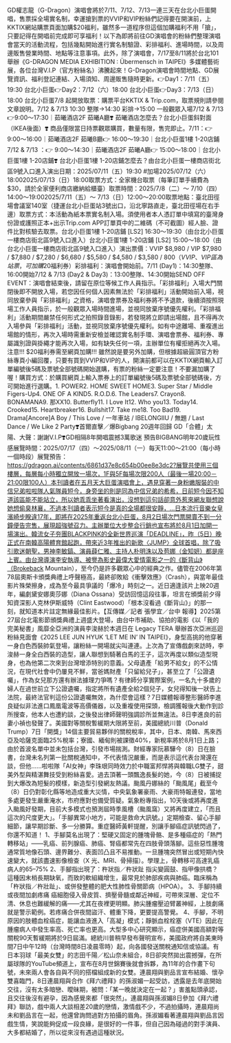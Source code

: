 GD權志龍（G-Dragon）演唱會將於7/11、7/12、7/13一連三天在台北小巨蛋開唱，售票採全場實名制，幸運搶到票的VVIP和VIP粉絲們記得要在開演前，上KKTIX網站購票頁面加購$20福利，雖然多一道程序但這個加購福利不用「搶」，只要記得在開唱前完成即可享福利！以下為即將前往GD演唱會的粉絲們整理演唱會當天的活動流程，包括幾點開始進行實名制驗證、彩排福利、進場時間，以及周邊販售營業時間、地點等注意事項。此外，除了演唱會，7/17至8/11將於台北101舉辦《G-DRAGON MEDIA EXHIBITION : Übermensch in TAIPEI》多媒體藝術展，各位台灣V.I.P（官方粉絲名）沸騰起來！G-Dragon演唱會時間地點、GD展覽資訊、福利登記連結、入場須知、周邊販售隨時更新。👉Day1：7/11（五）19:30 台北小巨蛋👉Day2：7/12（六）18:00 台北小巨蛋👉Day3：7/13（日）18:00 台北小巨蛋7/8 起開放取票：購票平台KKTIX & Trip.com，取票規則請參閱文章說明。7/12 & 7/13 10:30 整隊→14:30 彩排→15:00 一般觀眾入場7/12 & 7/13 👉9:00～17:30｜茹曦酒店2F 茹曦A廳❣️ 茹曦酒店怎麼去？台北小巨蛋斜對面（IKEA後面）❣️ 商品僅限當日持票觀眾購買，數量有限，售完即止。7/11：👉 9:00～16:00｜茹曦酒店2F 茹曦B廳👉 16:00～19:30｜台北小巨蛋1樓 1-20店鋪7/12 & 7/13 ：👉 9:00～14:30｜茹曦酒店2F 茹曦A廳👉 15:00～18:00｜台北小巨蛋1樓 1-20店鋪❣️ 台北小巨蛋1樓 1-20店鋪怎麼去？由台北小巨蛋一樓商店街北區9號入口進入演出日期：2025/07/11（五）19:30 #加場2025/07/12（六）18:002025/07/13（日）18:00取票方式：全家機台取票（每筆訂單手續費為$30，請於全家便利商店繳納給櫃臺）取票時間：2025/7/8（二）～ 7/10（四）14:00～19:002025/7/11（五）～ 7/13（日）12:00～20:00取票地點：臺北田徑場會議室140室（捷運台北小巨蛋站3號出口，沿北寧路直走，臺北田徑場在右手邊）取票方式：本活動為紙本票實名制入場。須使用者本人憑訂單中填寫的臺灣身份證或護照正本+出示Trip.com APP訂單頁中的二維碼（不可截圖）經人臉、證件比對核驗去取票。台北小巨蛋1樓 1-20店鋪 [LS2] 16:30～19:30（由台北小巨蛋一樓商店街北區9號入口進入）台北小巨蛋1樓 1-20店鋪 [LS2] 15:00～18:00（由台北小巨蛋一樓商店街北區9號入口進入）演出票價：VVIP $8,980 / VIP $7,980 / $7,880 / $7,280 / $6,680 / $5,580 / $4,580 / $3,580 / $800 （VVIP、VIP區為站票，可加購$20福利券）彩排福利：演唱會開始前。7/11 (Day1)：14:30整隊、16:00開始7/12 & 7/13 (Day2 & Day3)：13:00整隊、14:30開始SEND OFF EVENT：演唱會結束後，請留在原位等候工作人員指示。「彩排福利」入場大門關閉後即不開放入場，若您因任何個人因素無法於「彩排福利」活動開始前入場，視同放棄參與「彩排福利」之資格，演唱會票券及福利券將不予退款，後續須按照現場工作人員指示，於一般觀眾入場時間進場，並視同放棄序號優先權利。「彩排福利」活動期間嚴禁任何形式之拍照錄音錄影，若發現將立即請出場館，且不得再次入場參與「彩排福利」活動，並視同放棄序號優先權利。如有中途離場、重複進出場館的情形，再次入場時需重新安檢並確認實名制手環、演唱會票券、福利券、專屬識別證與掛繩才能再次入場，如有缺失任何一項，主辦單位有權拒絕再次入場。注意!!! $20福利券需至網頁加購!!! 雖然說是要另外加購，但根據超級圓頂官方粉絲專頁小編回覆，只要有買到VVIP和VIP的人，開演前都可以在KKTIX網頁輸入訂單編號後5碼及票號全部號碼開始選購，有票的粉絲一定要注意！不要漏加購了喔！購買方式：於購買網頁上輸入票券上的訂單編號後5碼及票號全部號碼後，方可開始進行選購。1. POWER2. HOME SWEET HOME3. Super Star / Middle Figers-Up4. ONE OF A KIND5. R.O.D.6. The Leaders7. Crayon8. BONAMANA9. 那XX10. Butterfly11. I Love It12. Who you13. Today14. Crooked15. Heartbreaker16. Bullshit17. Take me18. Too Bad19. Drama[Ancore]A Boy / This Love / 一年車站 / IBELONGIIU / 無題 / Last Dance / We Like 2 Party❣️首爾直擊／爆Bigbang 20週年回歸 GD「合體」太陽、大聲：謝謝V.I.P❣️GD相隔8年開唱震撼3萬歌迷 預告BIGBANG明年20歲玩性感展覽時間：2025/07/17（四）～2025/08/11（一）每天11:00～21:00（每小時一個時段）展覽預告：https://gdragon.ai/contents/6861d37e8c654b00ee8e3dc2?展覽共使用三個樓層，每層每小時獨立開放一場次，1F與5F每場次限200人（最後一場20:00－21:00限100人）本刊讀者在五月天大巨蛋演唱會上，遇見穿著一身粉嫩服裝的中信兄弟啦啦隊人氣隊員短今，身旁坐的則是同為中信兄弟的希希，日前短今因不知道該區能不能站立，所以她乖乖坐著看演出，沒想到這句話卻意外惹來網友聯想說她想偷臭林襄，不過本刊讀者表示短今是真的全場都很安靜，...日本流行音樂女皇濱崎步睽違17年，即將在2025年重返台北小巨蛋，8月2日場次門票開賣不到一分鐘便告完售，展現超強號召力。主辦單位大步整合行銷也宣布將於8月1日加開一場演出。韓流女子夯團BLACKPINK的全新世界巡演「DEADLINE」，昨（5日）晚正式在南韓高陽體育館起跑，帶來近3年推出的新歌〈JUMP〉全球首唱，除了吸引歌迷朝聖，男神李敏鎬、演員薛仁雅、主持人朴明洙以及苞娜（金知妍）都是座上賓。由台灣導演李安執導、被譽為影史最偉大愛情電影之一的《斷背山》（Brokeback Mountain），至今仍是許多觀眾心中的經典之作。儘管在2006年第78屆奧斯卡頒獎典禮上呼聲極高，最終卻敗給《衝擊效應》（Crash），與當年最佳影片殊榮擦身，成為至今最具爭議的「爆冷」時刻之一。近日適逢該片上映20週年，編劇黛安娜奧莎娜（Diana Ossana）受訪回憶這段往事，坦言在頒獎前夕得知資深影人克林伊斯威特（Clint Eastwood）「根本沒看過《斷背山》」的那一刻，就知道本片註定無緣最佳影片。【互傳媒／記者 張學宜／台中 報導】2025第27屆台北電影節頒獎典禮上週盛大登場，由台中市補助、協拍的電影《以「我的完美秘書」風靡全亞洲的演員李浚赫於本週日在 Legacy TERA 舉辦首次亞洲巡迴粉絲見面會《2025 LEE JUN HYUK ‘LET ME IN’ IN TAIPEI》，身型高挑的他穿著一身白色西裝帥氣登場，讓粉絲一開場就尖叫連連。上次為了宣傳戲劇來訪時，李浚赫一身全白西裝的造型，讓人聯想到騎著白馬的王子，這次再度以類似造型現身，也為他第二次來到台灣增添特別的意義。父母遺產「給男不給女」的不公情況，在現代社會中仍屢見不鮮，當爸媽財產「只留給兒子」，甚至立了「公證遺囑」，作為女兒那方還有辦法據理力爭嗎？有律師分享實際案例，一名九十多歲的婦人在過世前立下公證遺囑，指定將所有遺產全給2個兒子，女兒得知後一狀告上法院，最終法官判這份公證遺囑無效，為什麼會這樣？7日媒體報導整形醫師李進良疑似非法進口鳳凰電波等高價儀器，以及重複使用探頭，檢調獲報後大動作到診所搜查，他本人也遭約談，之後發出律師聲明強調診所並無違法。8日李進良的前妻小禎也發聲了。美國對等關稅暫緩期大限將至前，美國總統川普（Donald Trump）7日「開獎」14個主要貿易夥伴的關稅稅率，其中，日本、南韓、馬來西亞及哈薩克面臨25%稅率；寮國、緬甸則被課徵40%，新稅率將於8月1日上路；由於首波名單中並未包括台灣，引發市場揣測。財經專家阮慕驊今（8）日在臉書，台灣未名列第一批關稅通知中，不代表情況嚴重，而是表示這代表台灣還在談，但他......啦啦隊「AI女神」李珠珢同時效力於中職富邦悍將與韓職LG雙子，甜美外型與精湛舞技受到粉絲喜愛。過去頂著一頭飄逸長髮的她，今（8）日被捕捉到大爆改為短髮的模樣，新造型引發網友熱議。颱風丹娜絲的「颱風尾」截至今（8）日仍對彰化縣等地造成重大災情，中央氣象署豪雨、大豪雨特報連發，當地多處更發生嚴重淹水，市府應對也備受質疑。氣象粉專指出，10天後或將再度進入颱風好發期，目前大多模式也預測屆時季風槽（颱風窩）又將再度建立，「而且這次的尺度更大」。「手腳異常小地方，可能是救命大訊號。」定期檢查、留心手腳細節，讓早期診斷、多一分勝算。重症醫師黃軒提醒，別讓手腳癌症訊號閃過了，你還不知道！ 1、手腳莫名出現了：堅硬又固定的腫塊骨骼、是多種癌症的「熱門轉移站」——乳癌、前列腺癌、肺癌、腎癌都常先在四肢骨頭落腳。這些惡性腫塊通常質地像石頭、邊界難分、表面凹凸且不易推動。一旦腫塊突然冒出或短期內快速變大，就該盡速影像檢查（X 光、MRI、骨掃描）。學理上，骨轉移可高達乳癌病人的65–75% 2、手腳指出現了：杵狀指／杵狀趾 指尖變圓鼓、指甲像拱橋？這種因末梢長期缺氧，而致的軟組織增生，最常見於肺部疾病與肺癌。臨床稱為「杵狀指／杵壯趾」、或併發整體的肥大性肺性骨關節病（HPOA）。 3、手腳持續或夜間加劇疼痛 癌細胞侵入骨皮質、擠壓骨髓或鄰近神經，可帶來深層、定位不清、休息也難緩解的痛——尤其在夜裡更明顯。肺尖腫瘤壓迫臂叢神經，上肢劇痛就是警示範例。若疼痛合併夜間盜汗、體重下降，更要提高警覺。 4、手腳，不明原因的肢體血栓癌症，能讓血液進入「高凝」模式；靜脈血栓栓塞（VTE）因此在腫瘤病人中發生率高、死亡率也更高。大型多中心研究顯示，癌症併美國高額對等關稅90天暫緩期將於9日屆滿。總統川普稍早發布聲明宣布，美國政府將自美東時間7日中午12時（台灣時間8日凌晨零時）起，向各國發送關稅通知信或協議。有日本羽球「最美女雙」的志田千陽／松山奈未組合，8日卻突然拋出震撼彈，在所屬球隊的YouTube頻道上，宣布在8月世錦賽後就會拆夥，為11年的合作畫下句號，未來兩人會各自與不同的搭檔組成新的女雙。連晨翔與劉品言宣布結婚、懷孕雙喜臨門，8日連晨翔與合作《拜六禮拜》的孫淑媚一起受訪，透露是去年底開始交往，沒有太多暗戀、曖昧期，被問：「某一晚就決定在一起？」害羞點頭承認，且交往後沒有避孕，因為感覺來都「很突然」。連晨翔與孫淑媚8日參加《拜六禮拜》聯訪，戲中兩人大談相差20歲的戀情，激情戲不少，不過拍攝時，連晨翔尚未和劉品言在一起，他還曾詢問過對方拍攝的眉角。孫淑媚看著連晨翔與劉品言因戲生情，笑說能夠促成一段良緣，是很好的一件事，但自己因為碰過的對手演員、大多都結婚了，所以從來沒有遇過這種狀況。